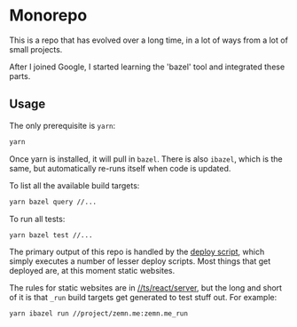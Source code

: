 # Monorepo
This is a repo that has evolved over a long time, in a lot of ways from a lot of small projects.

After I joined Google, I started learning the 'bazel' tool and integrated these parts.

## Usage

The only prerequisite is `yarn`:

```bash
yarn
```

Once yarn is installed, it will pull in `bazel`. There is also `ibazel`, which is the same, but automatically re-runs itself when code is updated.

To list all the available build targets:

```bash
yarn bazel query //...
```

To run all tests:

```bash
yarn bazel test //...
```

The primary output of this repo is handled by the [deploy script], which simply executes a number of lesser deploy scripts. Most things that get deployed are, at this moment static websites.

The rules for static websites are in [//ts/react/server], but the long and short of it is that `_run` build targets get generated to test stuff out. For example:

```bash
yarn ibazel run //project/zemn.me:zemn.me_run
```

[deploy script]: ./deploy/deploy.sh
[//ts/react/server]: ./ts/react/server